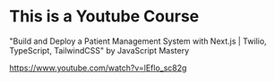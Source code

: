 # This is a Youtube Course

"Build and Deploy a Patient Management System with Next.js | Twilio, TypeScript, TailwindCSS" by JavaScript Mastery 

<https://www.youtube.com/watch?v=lEflo_sc82g>